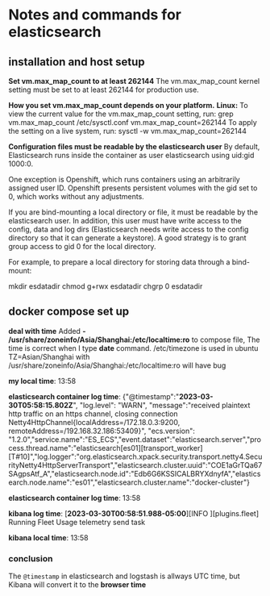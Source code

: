 # Notes and commands for elasticsearch

## installation and host setup

**Set vm.max_map_count to at least 262144**
The vm.max_map_count kernel setting must be set to at least 262144 for production use.

**How you set vm.max_map_count depends on your platform.**
**Linux:**
To view the current value for the vm.max_map_count setting, run:
grep vm.max_map_count /etc/sysctl.conf
vm.max_map_count=262144
To apply the setting on a live system, run:
sysctl -w vm.max_map_count=262144

**Configuration files must be readable by the elasticsearch user**
By default, Elasticsearch runs inside the container as user elasticsearch using uid:gid 1000:0.

One exception is Openshift, which runs containers using an arbitrarily assigned user ID. Openshift presents persistent volumes with the gid set to 0, which works without any adjustments.

If you are bind-mounting a local directory or file, it must be readable by the elasticsearch user. In addition, this user must have write access to the config, data and log dirs (Elasticsearch needs write access to the config directory so that it can generate a keystore). A good strategy is to grant group access to gid 0 for the local directory.

For example, to prepare a local directory for storing data through a bind-mount:

mkdir esdatadir
chmod g+rwx esdatadir
chgrp 0 esdatadir

## docker compose set up

**deal with time**
Added **- /usr/share/zoneinfo/Asia/Shanghai:/etc/localtime:ro** to compose file, The time is correct when I type **date** command.
/etc/timezone is used in ubuntu
TZ=Asian/Shanghai with /usr/share/zoneinfo/Asia/Shanghai:/etc/localtime:ro will have bug

**my local time**: 13:58

**elasticsearch container log time**:
{"@timestamp":"**2023-03-30T05:58:15.802Z**", "log.level": "WARN", "message":"received plaintext http traffic on an https channel, closing connection Netty4HttpChannel{localAddress=/172.18.0.3:9200, remoteAddress=/192.168.32.186:53409}", "ecs.version": "1.2.0","service.name":"ES_ECS","event.dataset":"elasticsearch.server","process.thread.name":"elasticsearch[es01][transport_worker][T#10]","log.logger":"org.elasticsearch.xpack.security.transport.netty4.SecurityNetty4HttpServerTransport","elasticsearch.cluster.uuid":"COE1aGrTQa67SAgpsAtf_A","elasticsearch.node.id":"Edb6G6KSSICALBRYXdnyfA","elasticsearch.node.name":"es01","elasticsearch.cluster.name":"docker-cluster"}

**elasticsearch container log time**: 13:58

**kibana log time**:
[**2023-03-30T00:58:51.988-05:00**][INFO ][plugins.fleet] Running Fleet Usage telemetry send task

**kibana local time**: 13:58

### conclusion

The `@timestamp` in elasticsearch and logstash is allways UTC time, but Kibana will convert it to the **browser time**
